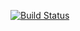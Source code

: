 [![Build Status](https://dev.azure.com/shivanimangla0349/azure/_apis/build/status/shivanimangla16.express?branchName=master)](https://dev.azure.com/shivanimangla0349/azure/_build/latest?definitionId=2&branchName=master)
